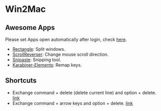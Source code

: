 # Win2Mac
## Awesome Apps
Please set Apps open automatically after login, check [here](https://support.apple.com/zh-cn/guide/mac-help/mh15189/mac).
+ [Rectangle](https://rectangleapp.com/): Split windows.
+ [ScrollReverser](https://pilotmoon.com/scrollreverser/): Change mouse scroll direction.
+ [Snipaste](https://www.snipaste.com/): Snipping tool.
+ [Karabiner-Elements](https://karabiner-elements.pqrs.org/): Remap keys. 

## Shortcuts
+ Exchange command + delete (delete current line) and option + delete. [link](https://ke-complex-modifications.pqrs.org/#ctrl_deletes_to_option_deletes)
+ Exchange command + arrow keys and option + delete. [link](https://ke-complex-modifications.pqrs.org/#ctrl_arrows_to_option_arrows)
